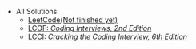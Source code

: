 - All Solutions
    - [LeetCode(Not finished yet)](/solution/README_EN.md)
    - [LCOF: *Coding Interviews, 2nd Edition*](/lcof/README_EN.md)
    - [LCCI: *Cracking the Coding Interview, 6th Edition*](/lcci/README_EN.md)
